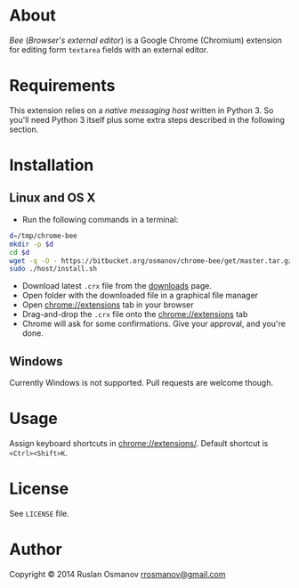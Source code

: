 # About

*Bee* (_Browser's external editor_) is a Google Chrome (Chromium) extension for
editing form `textarea` fields with an external editor.

# Requirements

This extension relies on a _native messaging host_ written in Python 3. So
you'll need Python 3 itself plus some extra steps described in the following
section.

# Installation

## Linux and OS X

- Run the following commands in a terminal:

```bash
d=/tmp/chrome-bee
mkdir -p $d
cd $d
wget -q -O - https://bitbucket.org/osmanov/chrome-bee/get/master.tar.gz | tar -xzf - --strip-components 1
sudo ./host/install.sh
```

- Download latest `.crx` file from the [downloads](https://bitbucket.org/osmanov/chrome-bee/downloads) page.
- Open folder with the downloaded file in a graphical file manager
- Open <chrome://extensions> tab in your browser
- Drag-and-drop the `.crx` file onto the <chrome://extensions> tab
- Chrome will ask for some confirmations. Give your approval, and you're done.

## Windows

Currently Windows is not supported. Pull requests are welcome though.

# Usage

Assign keyboard shortcuts in <chrome://extensions/>. Default shortcut is `<Ctrl><Shift>K`.

# License

See `LICENSE` file.

# Author

Copyright © 2014 Ruslan Osmanov <rrosmanov@gmail.com>
